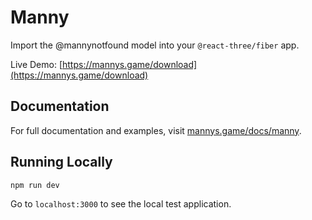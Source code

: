 # Manny

Import the @mannynotfound model into your `@react-three/fiber` app.

Live Demo: [https://mannys.game/download](https://mannys.game/download)

## Documentation

For full documentation and examples, visit [mannys.game/docs/manny](https://mannys.game/docs/manny).

## Running Locally

```bash
npm run dev
```

Go to `localhost:3000` to see the local test application.
